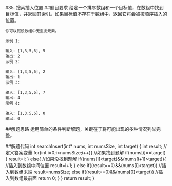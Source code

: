 #35. 搜索插入位置
##题目要求
	给定一个排序数组和一个目标值，在数组中找到目标值，并返回其索引。如果目标值不存在于数组中，返回它将会被按顺序插入的位置。

	你可以假设数组中无重复元素。

	示例 1:

	输入: [1,3,5,6], 5
	输出: 2
	示例 2:
	
	输入: [1,3,5,6], 2
	输出: 1
	示例 3:
	
	输入: [1,3,5,6], 7
	输出: 4
	示例 4:
	
	输入: [1,3,5,6], 0
	输出: 0
##解题思路
	  运用简单的条件判断解题，关键在于将可能出现的多种情况列举完整。

##解题代码
	int searchInsert(int* nums, int numsSize, int target) {
	    int result;                    //定义答案变量
	    for(int i=0;i<numsSize;i++){   //如果找到题解
	        if(nums[i]==target){
	            result=i;
	        }
	        else{                      //如果没找到题解
	            if((nums[i]<target)&&(nums[i+1]>target)){ //插入到数组中间位置
	                result=i+1;
	            }
	            else if((result==0)&&(nums[i]<target))    //插入到数组末端
	                result=numsSize;
	            else if((result==0)&&(nums[0]>target))    //插入到数组最前面
	                return 0;
	        }
	    }
	    return result;
	}